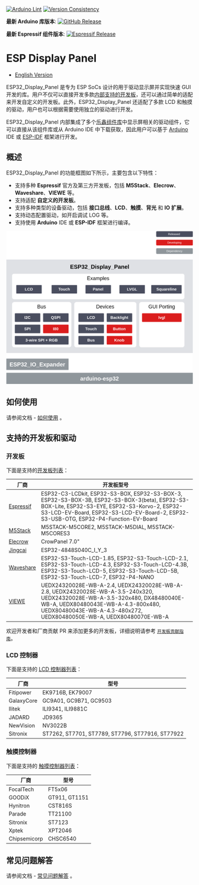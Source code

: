 [![Arduino Lint](https://github.com/esp-arduino-libs/ESP32_Display_Panel/actions/workflows/arduino_lint.yml/badge.svg)](https://github.com/esp-arduino-libs/ESP32_Display_Panel/actions/workflows/arduino_lint.yml) [![Version Consistency](https://github.com/esp-arduino-libs/ESP32_Display_Panel/actions/workflows/check_lib_versions.yml/badge.svg)](https://github.com/esp-arduino-libs/ESP32_Display_Panel/actions/workflows/check_lib_versions.yml)

**最新 Arduino 库版本**: [![GitHub Release](https://img.shields.io/github/v/release/esp-arduino-libs/ESP32_Display_Panel)](https://github.com/esp-arduino-libs/ESP32_Display_Panel/releases)

**最新 Espressif 组件版本**: [![Espressif Release](https://components.espressif.com/components/espressif/esp32_display_panel/badge.svg)](https://components.espressif.com/components/espressif/esp32_display_panel)

# ESP Display Panel

* [English Version](./README.md)

ESP32_Display_Panel 是专为 ESP SoCs 设计的用于驱动显示屏并实现快速 GUI 开发的库。用户不仅可以直接开发多款[内部支持的开发板](docs/Board_Instructions.md)，还可以通过简单的适配来开发自定义的开发板。此外，ESP32_Display_Panel 还适配了多款 LCD 和触摸的驱动，用户也可以根据需要使用独立的驱动进行开发。

ESP32_Display_Panel 内部集成了多个[乐鑫组件库](https://components.espressif.com/)中显示屏相关的驱动组件，它可以直接从该组件库或从 Arduino IDE 中下载获取，因此用户可以基于 [Arduino](https://github.com/espressif/arduino-esp32) IDE 或 [ESP-IDF](https://github.com/espressif/esp-idf) 框架进行开发。

## 概述

ESP32_Display_Panel 的功能框图如下所示，主要包含以下特性：

- 支持多种 **Espressif** 官方及第三方开发板，包括 **M5Stack**、**Elecrow**、**Waveshare**、**VIEWE** 等。
- 支持适配 **自定义的开发板**。
- 支持多种类型的设备驱动，包括 **接口总线**、**LCD**、**触摸**、**背光** 和 **IO 扩展**。
- 支持动态配置驱动，如开启调试 LOG 等。
- 支持使用 **Arduino** IDE 或 **ESP-IDF** 框架进行编译。

<div align="center"><img src="docs/_static/block_diagram.png" alt ="块图" width="600"></div>

## 如何使用

请参阅文档 - [如何使用](./docs/How_To_Use_CN.md) 。

## 支持的开发板和驱动

### 开发板

下面是支持的[开发板列表](docs/Board_Instructions.md)：

| **厂商** | **开发板型号** |
| -------- | -------------- |
| [Espressif](docs/Board_Instructions.md#espressif) | ESP32-C3-LCDkit, ESP32-S3-BOX, ESP32-S3-BOX-3, ESP32-S3-BOX-3B, ESP32-S3-BOX-3(beta), ESP32-S3-BOX-Lite, ESP32-S3-EYE, ESP32-S3-Korvo-2, ESP32-S3-LCD-EV-Board, ESP32-S3-LCD-EV-Board-2, ESP32-S3-USB-OTG, ESP32-P4-Function-EV-Board |
| [M5Stack](docs/Board_Instructions.md#m5stack) | M5STACK-M5CORE2, M5STACK-M5DIAL, M5STACK-M5CORES3 |
| [Elecrow](docs/Board_Instructions.md#elecrow) | CrowPanel 7.0" |
| [Jingcai](docs/Board_Instructions.md#shenzhen-jingcai-intelligent) | ESP32-4848S040C_I_Y_3 |
| [Waveshare](docs/Board_Instructions.md#waveshare) | ESP32-S3-Touch-LCD-1.85, ESP32-S3-Touch-LCD-2.1, ESP32-S3-Touch-LCD-4.3, ESP32-S3-Touch-LCD-4.3B, ESP32-S3-Touch-LCD-5, ESP32-S3-Touch-LCD-5B, ESP32-S3-Touch-LCD-7, ESP32-P4-NANO |
| [VIEWE](docs/Board_Instructions.md#viewe) | UEDX24320028E-WB-A-2.4, UEDX24320028E-WB-A-2.8, UEDX24320028E-WB-A-3.5-240x320, UEDX24320028E-WB-A-3.5-320x480, DX48480040E-WB-A, UEDX80480043E-WB-A-4.3-800x480, UEDX80480043E-WB-A-4.3-480x272, UEDX80480050E-WB-A, UEDX80480070E-WB-A|

欢迎开发者和厂商贡献 PR 来添加更多的开发板，详细说明请参考 [`开发板贡献指南`](./docs/Board_Contribution_Guide_CN.md)。

### LCD 控制器

下面是支持的 [LCD 控制器列表](docs/LCD_Controllers.md)：

| **厂商** | **型号** |
| -------- | -------- |
| Fitipower | EK9716B, EK79007 |
| GalaxyCore | GC9A01, GC9B71, GC9503 |
| Ilitek | ILI9341, ILI9881C |
| JADARD | JD9365 |
| NewVision | NV3022B |
| Sitronix | ST7262, ST7701, ST7789, ST7796, ST77916, ST77922 |

### 触摸控制器

下面是支持的 [触摸控制器列表](docs/Touch_Controllers.md)：

| **厂商** | **型号** |
| -------- | -------- |
| FocalTech | FT5x06 |
| GOODiX | GT911, GT1151 |
| Hynitron | CST816S |
| Parade | TT21100 |
| Sitronix | ST7123 |
| Xptek | XPT2046 |
|Chipsemicorp | CHSC6540 |

## 常见问题解答

请参阅文档 - [常见问题解答](./docs/FAQ_CN.md) 。
